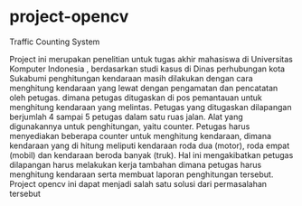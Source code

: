 # project-opencv
Traffic Counting System

Project ini merupakan penelitian untuk tugas akhir mahasiswa di Universitas Komputer Indonesia , berdasarkan studi kasus di Dinas perhubungan kota Sukabumi penghitungan kendaraan masih dilakukan dengan cara menghitung kendaraan yang lewat dengan pengamatan dan pencatatan oleh petugas. dimana petugas ditugaskan di pos pemantauan untuk menghitung kendaraan yang melintas. Petugas yang ditugaskan dilapangan berjumlah 4 sampai 5 petugas dalam satu ruas jalan. Alat yang digunakannya untuk penghitungan, yaitu counter. Petugas harus menyediakan beberapa counter untuk menghitung kendaraan, dimana kendaraan yang di hitung meliputi kendaraan roda dua (motor), roda empat (mobil) dan kendaraan beroda banyak (truk). Hal ini mengakibatkan petugas dilapangan harus melakukan kerja tambahan dimana petugas harus menghitung kendaraan serta membuat laporan penghitungan tersebut. Project opencv ini dapat menjadi salah satu solusi dari permasalahan tersebut 
